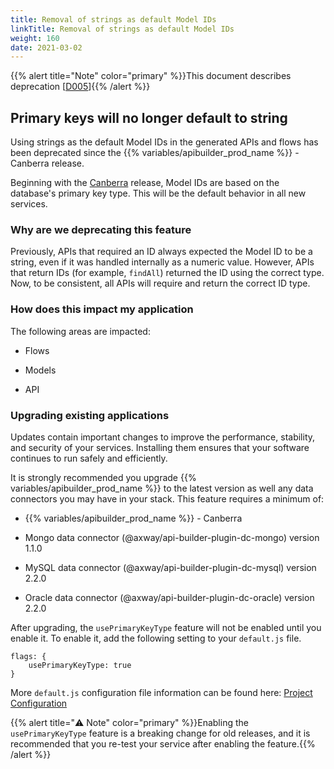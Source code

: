 ```yaml
---
title: Removal of strings as default Model IDs
linkTitle: Removal of strings as default Model IDs
weight: 160
date: 2021-03-02
---
```


{{% alert title="Note" color="primary" %}}This document describes deprecation \[[D005](/docs/deprecations/#D005)\]{{% /alert %}}

## Primary keys will no longer default to string

Using strings as the default Model IDs in the generated APIs and flows has been deprecated since the {{% variables/apibuilder_prod_name %}} - Canberra release.

Beginning with the [Canberra](/docs/release_notes/standalone_-_17_august_2018/) release, Model IDs are based on the database's primary key type. This will be the default behavior in all new services.

### Why are we deprecating this feature

Previously, APIs that required an ID always expected the Model ID to be a string, even if it was handled internally as a numeric value. However, APIs that return IDs (for example, `findAll`) returned the ID using the correct type. Now, to be consistent, all APIs will require and return the correct ID type.

### How does this impact my application

The following areas are impacted:

* Flows

* Models

* API

### Upgrading existing applications

Updates contain important changes to improve the performance, stability, and security of your services. Installing them ensures that your software continues to run safely and efficiently.

It is strongly recommended you upgrade {{% variables/apibuilder_prod_name %}} to the latest version as well any data connectors you may have in your stack. This feature requires a minimum of:

* {{% variables/apibuilder_prod_name %}} - Canberra

* Mongo data connector (@axway/api-builder-plugin-dc-mongo) version 1.1.0

* MySQL data connector (@axway/api-builder-plugin-dc-mysql) version 2.2.0

* Oracle data connector (@axway/api-builder-plugin-dc-oracle) version 2.2.0

After upgrading, the `usePrimaryKeyType` feature will not be enabled until you enable it. To enable it, add the following setting to your `default.js` file.

```
flags: {
    usePrimaryKeyType: true
}
```

More `default.js` configuration file information can be found here: [Project Configuration](/docs/developer_guide/project/configuration/project_configuration/#flags)

{{% alert title="⚠️ Note" color="primary" %}}Enabling the `usePrimaryKeyType` feature is a breaking change for old releases, and it is recommended that you re-test your service after enabling the feature.{{% /alert %}}

